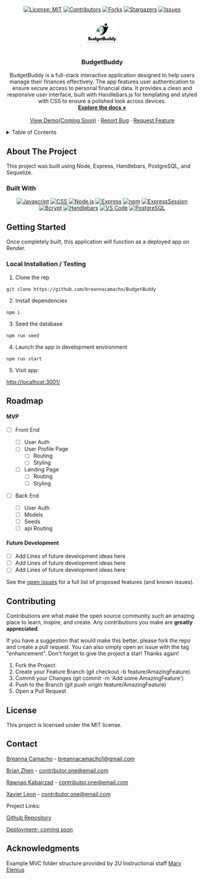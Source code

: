 <!-- For assistance using this README for your project, reach out to your instructinoal staff. -->

<!-- TODO: Highlight "404pandas" and shift+command+L (for mac) or cntrl+shift+L (for windows) to select all instances of the example Github Username and type your Username in its place -->
<!-- TODO: Highlight "project-2-setup-guide" and shift+command+L (for mac) or cntrl+shift+L (for windows) to select all instances of the example Github Repository name and type your repostitory name in its place -->

<div align="center">

  <!-- Add additional badges using the following format: -->
  <!-- ![Name](urlToShieldHere)(urlToGithubHere) -->

[![License: MIT](https://img.shields.io/badge/License-MIT-yellow.svg)](https://opensource.org/licenses/MIT)
[![Contributors](https://img.shields.io/github/contributors/404pandas/project-2-setup-guide.svg?style=plastic&logo=appveyor)](https://github.com/404pandas/project-2-setup-guide/graphs/contributors)
[![Forks](https://img.shields.io/github/forks/404pandas/project-2-setup-guide.svg?style=plastic&logo=appveyor)](https://github.com/404pandas/project-2-setup-guide/network/members)
[![Stargazers](https://img.shields.io/github/stars/404pandas/project-2-setup-guide.svg?style=plastic&logo=appveyor)](https://github.com/404pandas/project-2-setup-guide/stargazers)
[![Issues](https://img.shields.io/github/issues/404pandas/project-2-setup-guide.svg?style=plastic&logo=appveyor)](https://github.com/404pandas/project-2-setup-guide/issues)

</div>

<!-- PROJECT LOGO -->

<div align="center">
  <!-- TODO: Correct this file path to a logo if you would like one; otherwise, delete this a href -->
    <img src="./public/images/logo1.png" alt="Logo" width="80" height="80">
  </a>

<!-- TODO: Edit App name -->
  <h3 align="center">BudgetBuddy</h3>

  <p align="center">
  <!-- TODO: Edit App description -->
    BudgetBuddy is a full-stack interactive application designed to help users manage their finances effectively. The app features user authentication to ensure secure access to personal financial data. It provides a clean and responsive user interface, built with Handlebars.js for templating and styled with CSS to ensure a polished look across devices.    <br />
    <a href="https://github.com/breannacamacho/BudgetBuddy"><strong>Explore the docs »</strong></a>
    <br />
    <br />
    <!-- TODO: Edit deployment link -->
    <a href="https://github.com/breannacamacho/BudgetBuddy">View Demo(Coming Soon)</a>
    ·
    <a href="https://github.com/breannacamacho/BudgetBuddy">Report Bug</a>
    ·
    <a href="https://github.com/breannacamacho/BudgetBuddy">Request Feature</a>

  </p>
</div>

<!-- TABLE OF CONTENTS -->
<details>
  <summary>Table of Contents</summary>
  <ol>
    <li>
      <a href="#about-the-project">About The Project</a>
      <ul>
        <li><a href="#built-with">Built With</a></li>
      </ul>
    </li>
    <li>
      <a href="#getting-started">Getting Started</a>
      <ul>
        <li><a href="#installation">Installation</a></li>
      </ul>
    </li>
    <li><a href="#usage">Usage</a></li>
    <li><a href="#roadmap">Roadmap</a></li>
    <li><a href="#contributing">Contributing</a></li>
    <li><a href="#license">License</a></li>
    <li><a href="#contact">Contact</a></li>
    <li><a href="#acknowledgments">Acknowledgments</a></li>
  </ol>
</details>

<!-- ABOUT THE PROJECT -->

## About The Project

<!-- TODO: add your screenshots or demo videos here -->
<!-- Add screenshots using the following format: -->
<!-- ![Screenshot alt description](directPathOfScreenshots) -->
<!-- Add video demos using the following format: -->
<!-- ![Video alt description](directPathOfVideos) -->

This project was built using Node, Express, Handlebars, PostgreSQL, and Sequelize.

### Built With

<div align="center">

<!-- TODO      "bcrypt": "^5.0.0",
    "connect-session-sequelize": "^7.0.4",
    "dotenv": "^8.2.0",
    "express": "^4.17.1",
    "express-handlebars": "^5.2.0",
    "express-session": "^1.17.1",
    "pg": "^8.11.3",
    "sequelize": "^6.3.5"
  },
  "devDependencies": {
    "nodemon": "^3.0.3"-->

<!-- TODO: Add any additional badges as needed. For more info, visit: https://github.com/404pandas/empty-resources/blob/main/assets/images/shields.md -->

[![Javascript](https://img.shields.io/badge/Language-JavaScript-ff0000?style=plastic&logo=JavaScript&logoWidth=10)](https://javascript.info/)
[![CSS](https://img.shields.io/badge/Language-CSS-ff8000?style=plastic&logo=CSS3&logoWidth=10)](https://developer.mozilla.org/en-US/docs/Web/CSS)
[![Node.js](https://img.shields.io/badge/Framework-Node.js-ffff00?style=plastic&logo=Node.js&logoWidth=10)](https://nodejs.org/en/)
[![Express](https://img.shields.io/badge/Framework-Express-80ff00?style=plastic&logo=Express&logoWidth=10)](https://expressjs.com/)
[![npm](https://img.shields.io/badge/Tool-npm-00ff00?style=plastic&logo=npm&logoWidth=10)](https://www.npmjs.com/)
[![ExpressSession](https://img.shields.io/badge/Package-Express_Session-00ff80?style=plastic&logo=npm&logoWidth=10)](https://www.npmjs.com/package/express-session)
[![Bcrypt](https://img.shields.io/badge/Package-Bcrypt-00ffff?style=plastic&logo=npm&logoWidth=10)](https://www.npmjs.com/package/bcrypt)
[![Handlebars](https://img.shields.io/badge/Package-Handlebars-0080ff?style=plastic&logo=handlebarsdotjs&logoWidth=10)](https://handlebarsjs.com/)
[![VS Code](https://img.shields.io/badge/IDE-VSCode-0000ff?style=plastic&logo=VisualStudioCode&logoWidth=10)](https://code.visualstudio.com/docs)
[![PostgreSQL](https://img.shields.io/badge/Database-PostgreSQL-8000ff?style=plastic&logo=PostgreSQL&logoWidth=10)](https://www.postgresql.org/docs/)

</div>

<!-- GETTING STARTED -->

## Getting Started

Once completely built, this application will function as a deployed app on Render.

### Local Installation / Testing

1. Clone the rep

```
git clone https://github.com/breannacamacho/BudgetBuddy
```

2. Install dependencies

```
npm i
```

3. Seed the database

```
npm run seed
```

4. Launch the app in development environment

```
npm run start
```

5. Visit app:

[http://localhost:3001/](http://localhost:3001/)

<!-- ROADMAP -->

## Roadmap

<!-- TODO: Plan out rough roadmap here -->

#### MVP

<!-- This is a nested check-box that displays a nice checked or unchecked list on your Github repo to show your visitor's a quick road map! -->

- [ ] Front End

  - [ ] User Auth
  - [ ] User Profile Page
    - [ ] Routing
    - [ ] Styling
  - [ ] Landing Page
    - [ ] Routing
    - [ ] Styling

- [ ] Back End
  - [ ] User Auth
  - [ ] Models
  - [ ] Seeds
  - [ ] api Routing

#### Future Development

- [ ] Add Lines of future development ideas here
- [ ] Add Lines of future development ideas here
- [ ] Add Lines of future development ideas here

See the [open issues](https://github.com/breannacamacho/BudgetBuddy/issues) for a full list of proposed features (and known issues).

<!-- CONTRIBUTING -->

## Contributing

Contributions are what make the open source community such an amazing place to learn, inspire, and create. Any contributions you make are **greatly appreciated**.

If you have a suggestion that would make this better, please fork the repo and create a pull request. You can also simply open an issue with the tag "enhancement".
Don't forget to give the project a star! Thanks again!

1. Fork the Project
2. Create your Feature Branch (git checkout -b feature/AmazingFeature)
3. Commit your Changes (git commit -m 'Add some AmazingFeature')
4. Push to the Branch (git push origin feature/AmazingFeature)
5. Open a Pull Request

<!-- LICENSE -->

## License

This project is licensed under the MIT license.

<!-- CONTACT -->

## Contact

<!-- TODO: Add your name, portfolio link, and email if you would like here -->

[Breanna Camacho](https://github.com/breannacamacho) - breannacamacho1@gmail.com

[Brian Zhen](https://github.com/heropon1k) - contributor.one@email.com

[Rawnaq Kabairzad](https://github.com/rawnaqk) - contributor.one@email.com

[Xavier Leon](https://github.com/lateralmonster1) - contributor.one@email.com

Project Links:

[Github Repository](https://github.com/breannacamacho/BudgetBuddy)

<!-- TODO: add your deployment link here -->

[Deployment- coming soon](https://google.com)

<!-- ACKNOWLEDGMENTS -->

## Acknowledgments

<!-- TODO: Add any acknowledgements you would like here -->

Example MVC folder structure provided by 2U Instructional staff [Mary Elenius](https://maryelenius.com/)
